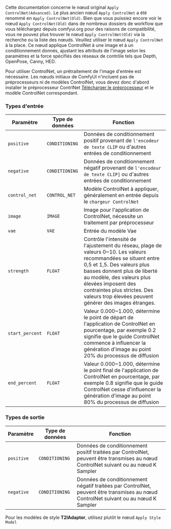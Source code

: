 > 
Cette documentation concerne le nœud original `Apply ControlNet(Advanced)`. Le plus ancien nœud `Apply ControlNet` a été renommé en `Apply ControlNet(Old)`. Bien que vous puissiez encore voir le nœud `Apply ControlNet(Old)` dans de nombreux dossiers de workflow que vous téléchargez depuis comfyui.org pour des raisons de compatibilité, vous ne pouvez plus trouver le nœud `Apply ControlNet(Old)` via la recherche ou la liste des nœuds. Veuillez utiliser le nœud `Apply ControlNet` à la place.
Ce nœud applique ControlNet à une image et à un conditionnement donnés, ajustant les attributs de l'image selon les paramètres et la force spécifiés des réseaux de contrôle tels que Depth, OpenPose, Canny, HED.


Pour utiliser ControlNet, un prétraitement de l'image d'entrée est nécessaire. Les nœuds initiaux de ComfyUI n'incluent pas de préprocesseurs ni de modèles ControlNet, vous devez donc d'abord installer le préprocesseur ContrlNet [Télécharger le préprocesseur](https://github.com/Fannovel16/comfy_controlnet_preprocessors) et le modèle ControlNet correspondant.

### Types d'entrée
| Paramètre | Type de données | Fonction |
| --- | --- | --- |
| `positive` | `CONDITIONING` | Données de conditionnement positif provenant de `l'encodeur de texte CLIP` ou d'autres entrées de conditionnement |
| `negative` | `CONDITIONING` | Données de conditionnement négatif provenant de `l'encodeur de texte CLIP]` ou d'autres entrées de conditionnement |
| `control_net` | `CONTROL_NET` | Modèle ControlNet à appliquer, généralement en entrée depuis le `chargeur ControlNet` |
| `image` | `IMAGE` | Image pour l'application de ControlNet, nécessite un traitement par préprocesseur |
| `vae` | `VAE` | Entrée du modèle Vae |
| `strength` | `FLOAT` | Contrôle l'intensité de l'ajustement du réseau, plage de valeurs 0~10. Les valeurs recommandées se situent entre 0,5 et 1,5. Des valeurs plus basses donnent plus de liberté au modèle, des valeurs plus élevées imposent des contraintes plus strictes. Des valeurs trop élevées peuvent générer des images étranges. |
| `start_percent` | `FLOAT` | Valeur 0.000~1.000, détermine le point de départ de l'application de ControlNet en pourcentage, par exemple 0.2 signifie que le guide ControlNet commence à influencer la génération d'image au point 20% du processus de diffusion |
| `end_percent` | `FLOAT` | Valeur 0.000~1.000, détermine le point final de l'application de ControlNet en pourcentage, par exemple 0.8 signifie que le guide ControlNet cesse d'influencer la génération d'image au point 80% du processus de diffusion |

### Types de sortie
| Paramètre | Type de données | Fonction |
| --- | --- | --- |
| `positive` | `CONDITIONING` | Données de conditionnement positif traitées par ControlNet, peuvent être transmises au nœud ControlNet suivant ou au nœud K Sampler |
| `negative` | `CONDITIONING` | Données de conditionnement négatif traitées par ControlNet, peuvent être transmises au nœud ControlNet suivant ou au nœud K Sampler |

> 
Pour les modèles de style **T2IAdaptor**, utilisez plutôt le nœud `Apply Style Model`
